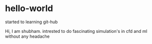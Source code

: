 # hello-world
started to learning git-hub


Hi, 
I am shubham. intrested to do fascinating simulation's in cfd and ml without any headache
